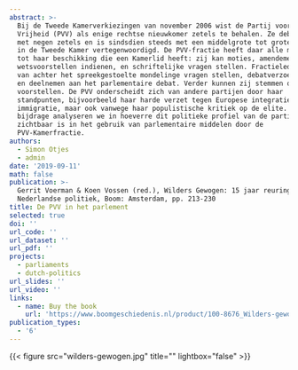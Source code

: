 ```yaml
---
abstract: >-
  Bij de Tweede Kamerverkiezingen van november 2006 wist de Partij voor de
  Vrijheid (PVV) als enige rechtse nieuwkomer zetels te behalen. Ze debuteerde
  met negen zetels en is sindsdien steeds met een middelgrote tot grote fractie
  in de Tweede Kamer vertegenwoordigd. De PVV-fractie heeft daar alle middelen
  tot haar beschikking die een Kamerlid heeft: zij kan moties, amendementen en
  wetsvoorstellen indienen, en schriftelijke vragen stellen. Fractieleden kunnen
  van achter het spreekgestoelte mondelinge vragen stellen, debatverzoeken doen
  en deelnemen aan het parlementaire debat. Verder kunnen zij stemmen over
  voorstellen. De PVV onderscheidt zich van andere partijen door haar
  standpunten, bijvoorbeeld haar harde verzet tegen Europese integratie en
  immigratie, maar ook vanwege haar populistische kritiek op de elite. In deze
  bijdrage analyseren we in hoeverre dit politieke profiel van de partij
  zichtbaar is in het gebruik van parlementaire middelen door de
  PVV-Kamerfractie.
authors:
  - Simon Otjes
  - admin
date: '2019-09-11'
math: false
publication: >-
  Gerrit Voerman & Koen Vossen (red.), Wilders Gewogen: 15 jaar reuring in de
  Nederlandse politiek, Boom: Amsterdam, pp. 213-230
title: De PVV in het parlement
selected: true
doi: ''
url_code: ''
url_dataset: ''
url_pdf: ''
projects:
  - parliaments
  - dutch-politics
url_slides: ''
url_video: ''
links:
  - name: Buy the book
    url: 'https://www.boomgeschiedenis.nl/product/100-8676_Wilders-gewogen'
publication_types:
  - '6'
---
```

{{< figure src="wilders-gewogen.jpg" title="" lightbox="false" >}}